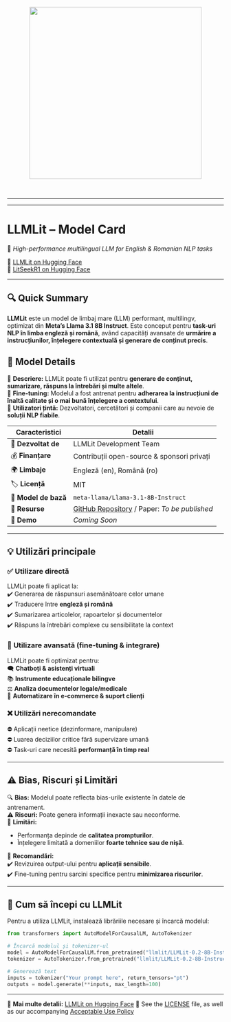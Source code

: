 <p align="center">
  <img src="https://cristiansas.com/storage/463024556-10162271435154406-8534246843905971804-n.jpg" width="400"/>
</p>

<p align="center">
    
<br>

---

---

# **LLMLit – Model Card**  
📌 *High-performance multilingual LLM for English & Romanian NLP tasks*  

🔗 [LLMLit on Hugging Face](https://huggingface.co/LLMLit)  
🔗 [LitSeekR1 on Hugging Face](https://huggingface.co/LLMLit/LitSeekR1)  

---

## **🔍 Quick Summary**  
**LLMLit** este un model de limbaj mare (LLM) performant, multilingv, optimizat din **Meta’s Llama 3.1 8B Instruct**. Este conceput pentru **task-uri NLP în limba engleză și română**, având capacități avansate de **urmărire a instrucțiunilor, înțelegere contextuală și generare de conținut precis**.  

## **📌 Model Details**  
🔹 **Descriere:** LLMLit poate fi utilizat pentru **generare de conținut, sumarizare, răspuns la întrebări și multe altele**.  
🔹 **Fine-tuning:** Modelul a fost antrenat pentru **adherarea la instrucțiuni de înaltă calitate și o mai bună înțelegere a contextului**.  
🔹 **Utilizatori țintă:** Dezvoltatori, cercetători și companii care au nevoie de **soluții NLP fiabile**.  

| Caracteristici  | Detalii |
|----------------|---------|
| 🏢 **Dezvoltat de**  | LLMLit Development Team |
| 💰 **Finanțare**  | Contribuții open-source & sponsori privați |
| 🌍 **Limbaje**  | Engleză (en), Română (ro) |
| 🏷 **Licență**  | MIT |
| 🔗 **Model de bază**  | `meta-llama/Llama-3.1-8B-Instruct` |
| 📂 **Resurse**  | [GitHub Repository](#) / Paper: *To be published* |
| 🚀 **Demo**  | *Coming Soon* |

---

## **💡 Utilizări principale**  
### ✅ **Utilizare directă**  
LLMLit poate fi aplicat la:  
✔️ Generarea de răspunsuri asemănătoare celor umane  
✔️ Traducere între **engleză și română**  
✔️ Sumarizarea articolelor, rapoartelor și documentelor  
✔️ Răspuns la întrebări complexe cu sensibilitate la context  

### 🚀 **Utilizare avansată (fine-tuning & integrare)**  
LLMLit poate fi optimizat pentru:  
🗨️ **Chatboți & asistenți virtuali**  
📚 **Instrumente educaționale bilingve**  
⚖️ **Analiza documentelor legale/medicale**  
🛒 **Automatizare în e-commerce & suport clienți**  

### ❌ **Utilizări nerecomandate**  
⛔ Aplicații neetice (dezinformare, manipulare)  
⛔ Luarea deciziilor critice fără supervizare umană  
⛔ Task-uri care necesită **performanță în timp real**  

---

## **⚠️ Bias, Riscuri și Limitări**  
🔍 **Bias:** Modelul poate reflecta bias-urile existente în datele de antrenament.  
⚠️ **Riscuri:** Poate genera informații inexacte sau neconforme.  
📌 **Limitări:**  
- Performanța depinde de **calitatea prompturilor**.  
- Înțelegere limitată a domeniilor **foarte tehnice sau de nișă**.  

🔹 **Recomandări:**  
✔️ Revizuirea output-ului pentru **aplicații sensibile**.  
✔️ Fine-tuning pentru sarcini specifice pentru **minimizarea riscurilor**.  

---

## **🚀 Cum să începi cu LLMLit**  
Pentru a utiliza LLMLit, instalează librăriile necesare și încarcă modelul:  

```python
from transformers import AutoModelForCausalLM, AutoTokenizer

# Încarcă modelul și tokenizer-ul
model = AutoModelForCausalLM.from_pretrained("llmlit/LLMLit-0.2-8B-Instruct")
tokenizer = AutoTokenizer.from_pretrained("llmlit/LLMLit-0.2-8B-Instruct")

# Generează text
inputs = tokenizer("Your prompt here", return_tensors="pt")
outputs = model.generate(**inputs, max_length=100)
```

---

🔗 **Mai multe detalii:** [LLMLit on Hugging Face](https://huggingface.co/LLMLit) 🚀
See the [LICENSE](LICENSE) file, as well as our accompanying [Acceptable Use Policy](USE_POLICY.md)
